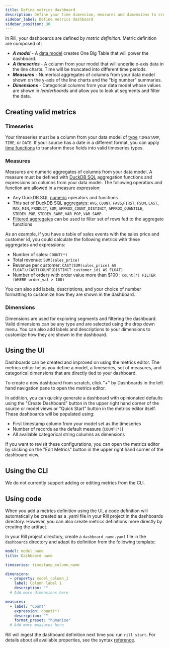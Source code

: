 ```yaml
---
title: Define metrics dashboard
description: Define your time dimension, measures and dimensions to create a dashboard
sidebar_label: Define metrics dashboard
sidebar_position: 30
---
```


In Rill, your dashboards are defined by _metric definition_. Metric definition are composed of:
* _**A model**_ - A [data model](./sql-models.md) creates One Big Table that will power the dashboard.
* _**A timeseries**_ - A column from your model that will underlie x-axis data in the line charts. Time will be truncated into different time periods.
* _**Measures**_ - Numerical aggregates of columns from your data model shown on the y-axis of the line charts and the "big number" summaries.
* _**Dimensions**_ - Categorical columns from your data model whose values are shown in _leaderboards_ and allow you to look at segments and filter the data.


## Creating valid metrics

### Timeseries

Your timeseries must be a column from your data model of [type](https://duckdb.org/docs/sql/data_types/timestamp) `TIMESTAMP`, `TIME`, or `DATE`. If your source has a date in a different format, you can apply [time functions](https://duckdb.org/docs/sql/functions/timestamp) to transform these fields into valid timeseries types.

### Measures

Measures are numeric aggregates of columns from your data model. A measure must be defined with [DuckDB SQL](./sql-models.md) aggregation functions and expressions on columns from your data model. The following operators and function are allowed in a measure expression:

* Any DuckDB SQL [numeric](https://duckdb.org/docs/sql/functions/numeric) operators and functions
* This set of DuckDB SQL [aggregates](https://duckdb.org/docs/sql/aggregates): `AVG`, `COUNT`, `FAVG`,`FIRST`, `FSUM`, `LAST`, `MAX`, `MIN`, `PRODUCT`, `SUM`, `APPROX_COUNT_DISTINCT`, `APPROX_QUANTILE`, `STDDEV_POP`, `STDDEV_SAMP`, `VAR_POP`, `VAR_SAMP`.
* [Filtered aggregates](https://duckdb.org/docs/sql/query_syntax/filter.html) can be used to filter set of rows fed to the aggregate functions

As an example, if you have a table of sales events with the sales price and customer id, you could calculate the following metrics with these aggregates and expressions:
* Number of sales: `COUNT(*)`
* Total revenue: `SUM(sales_price)` 
* Revenue per customer: `CAST(SUM(sales_price) AS FLOAT)/CAST(COUNT(DISTINCT customer_id) AS FLOAT)`
* Number of orders with order value more than $100 : `count(*) FILTER (WHERE order_val > 100)`

You can also add labels, descriptions, and your choice of number formatting to customize how they are shown in the dashboard.


### Dimensions

Dimensions are used for exploring segments and filtering the dashboard. Valid dimensions can be any type and are selected using the drop down menu. You can also add labels and descriptions to your dimensions to customize how they are shown in the dashboard.


## Using the UI

Dashboards can be created and improved on using the metrics editor. The metrics editor helps you define a model, a timeseries, set of measures, and categorical dimensions that are directly tied to your dashboard. 

To create a new dashboard from scratch, click "+" by Dashboards in the left hand navigation pane to open the metrics editor.

In addition, you can quickly generate a dashboard with opinionated defaults using the "Create Dashboard" button in the upper right hand corner of the source or model views or "Quick Start" button in the metrics editor itself. These dashboards will be populated using:

- First timestamp column from your model set as the timeseries
- Number of records as the default measure (`COUNT(*)`)
- All available categorical string columns as dimensions

If you want to revisit these configurations, you can open the metrics editor by clicking on the "Edit Metrics" button in the upper right hand corner of the dashboard view.


## Using the CLI

We do not currently support adding or editing metrics from the CLI.

## Using code
When you add a metrics definition using the UI, a code definition will automatically be created as a .yaml file in your Rill project in the dashboards directory. However, you can also create metrics definitions more directly by creating the artifact.

In your Rill project directory, create a `dashboard_name.yaml` file in the `dashboards` directory and adapt its definition from the following template:

```yaml
model: model_name
title: Dashboard name

timeseries: timestamp_column_name

dimensions:
  - property: model_column_1
    label: Column label 1
    description: ""
  # Add more dimensions here

measures:
  - label: "Count"
    expression: count(*)
    description: ""
    format_preset: "humanize"
  # Add more measures here
```

Rill will ingest the dashboard definition next time you run `rill start`. For details about all available properties, see the syntax [reference](../reference/project-files/dashboards).


